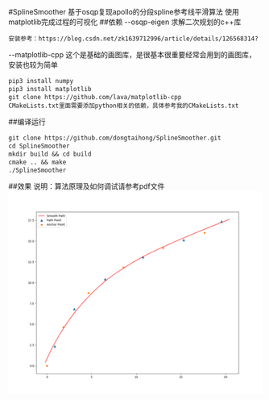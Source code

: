 <!--
 * @Author: 董泰宏 2396203400@qq.com
 * @Date: 2023-04-18 10:47:16
 * @LastEditors: 董泰宏 2396203400@qq.com
 * @LastEditTime: 2023-04-18 12:54:26
 * @FilePath: /SplineSmoother/README.md
 * @Description: 
 * Copyright (c) 2023 by 董泰宏 email: 2396203400@qq.com, All Rights Reserved.
-->
#SplineSmoother
基于osqp复现apollo的分段spline参考线平滑算法
使用matplotlib完成过程的可视化
##依赖
--osqp-eigen
求解二次规划的c++库
```shell
安装参考：https://blog.csdn.net/zk1639712996/article/details/126568314?
```
--matplotlib-cpp
    这个是基础的画图库，是很基本很重要经常会用到的画图库，安装也较为简单
```shell
pip3 install numpy
pip3 install matplotlib
git clone https://github.com/lava/matplotlib-cpp
CMakeLists.txt里面需要添加python相关的依赖，具体参考我的CMakeLists.txt
```
##编译运行
```shell
git clone https://github.com/dongtaihong/SplineSmoother.git
cd SplineSmoother
mkdir build && cd build
cmake .. && make
./SplineSmoother
```
##效果
说明：算法原理及如何调试请参考pdf文件
![image](./result_image/spline.png)